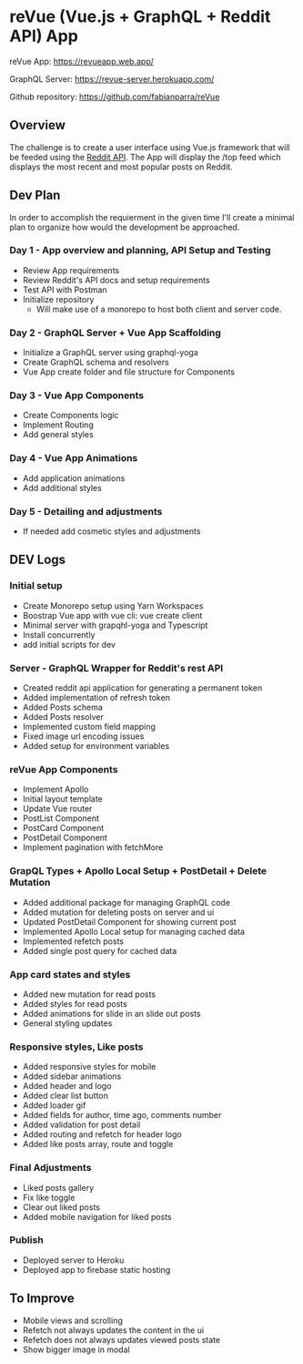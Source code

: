# reVue (Vue.js + GraphQL + Reddit API) App

reVue App: <https://revueapp.web.app/>

GraphQL Server: <https://revue-server.herokuapp.com/>

Github repository: <https://github.com/fabianparra/reVue>

## Overview

The challenge is to create a user interface using Vue.js framework that will be feeded using the [Reddit API](http://www.reddit.com/dev/api). The App will display the /top feed which displays the most recent and most popular posts on Reddit.

## Dev Plan

In order to accomplish the requierment in the given time I'll create a minimal plan to organize how would the development be approached.

### Day 1 - App overview and planning, API Setup and Testing

- Review App requirements
- Review Reddit's API docs and setup requirements
- Test API with Postman
- Initialize repository
  - Will make use of a monorepo to host both client and server code.

### Day 2 - GraphQL Server + Vue App Scaffolding

- Initialize a GraphQL server using graphql-yoga
- Create GraphQL schema and resolvers
- Vue App create folder and file structure for Components

### Day 3 - Vue App Components

- Create Components logic
- Implement Routing
- Add general styles

### Day 4 - Vue App Animations

- Add application animations
- Add additional styles

### Day 5 - Detailing and adjustments

- If needed add cosmetic styles and adjustments

## DEV Logs

### Initial setup

- Create Monorepo setup using Yarn Workspaces
- Boostrap Vue app with vue cli: vue create client
- Minimal server with grapqhl-yoga and Typescript
- Install concurrently
- add initial scripts for dev

### Server - GraphQL Wrapper for Reddit's rest API

- Created reddit api application for generating a permanent token
- Added implementation of refresh token
- Added Posts schema
- Added Posts resolver
- Implemented custom field mapping
- Fixed image url encoding issues
- Added setup for environment variables

### reVue App Components

- Implement Apollo
- Initial layout template
- Update Vue router
- PostList Component
- PostCard Component
- PostDetail Component
- Implement pagination with fetchMore

### GrapQL Types + Apollo Local Setup + PostDetail + Delete Mutation

- Added additional package for managing GraphQL code
- Added mutation for deleting posts on server and ui
- Updated PostDetail Component for showing current post
- Implemented Apollo Local setup for managing cached data
- Implemented refetch posts
- Added single post query for cached data

### App card states and styles

- Added new mutation for read posts
- Added styles for read posts
- Added animations for slide in an slide out posts
- General styling updates

### Responsive styles, Like posts

- Added responsive styles for mobile
- Added sidebar animations
- Added header and logo
- Added clear list button
- Added loader gif
- Added fields for author, time ago, comments number
- Added validation for post detail
- Added routing and refetch for header logo
- Added like posts array, route and toggle

### Final Adjustments

- Liked posts gallery
- Fix like toggle
- Clear out liked posts
- Added mobile navigation for liked posts

### Publish

- Deployed server to Heroku
- Deployed app to firebase static hosting

## To Improve

- Mobile views and scrolling
- Refetch not always updates the content in the ui
- Refetch does not always updates viewed posts state
- Show bigger image in modal

